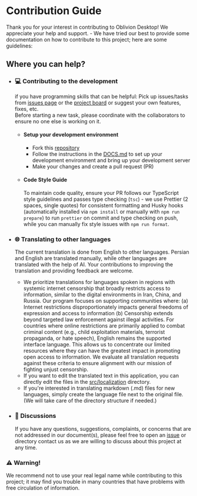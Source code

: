 # Contribution Guide

Thank you for your interest in contributing to Oblivion Desktop! We appreciate your help and support. - We have tried our best to provide some documentation on how to contribute to this project; here are some guidelines:

## Where you can help?

- ### 💻 Contributing to the development

    if you have programming skills that can be helpful:
    Pick up issues/tasks from [issues page](https://github.com/bepass-org/oblivion-desktop/issues) or the [project board](https://github.com/orgs/bepass-org/projects/4) or suggest your own features, fixes, etc.  
     Before starting a new task, please coordinate with the collaborators to ensure no one else is working on it.

    - #### Setup your development environment

        - Fork this [repository](https://github.com/bepass-org/oblivion-desktop)
        - Follow the instructions in the [DOCS.md](DOCS.md) to set up your development environment and bring up your development server
        - Make your changes and create a pull request (PR)

    - #### Code Style Guide
        To maintain code quality, ensure your PR follows our TypeScript style guidelines and passes type checking (`tsc`) - we use Prettier (2 spaces, single quotes) for consistent formatting and Husky hooks (automatically installed via `npm install` or manually with `npm run prepare`) to run `prettier` on commit and type checking on push, while you can manually fix style issues with `npm run format`.

- ### 🌐 Translating to other languages

    The current translation is done from English to other languages. Persian and English are translated manually, while other languages are translated with the help of AI. Your contributions to improving the translation and providing feedback are welcome.

    - We prioritize translations for languages spoken in regions with systemic internet censorship that broadly restricts access to information, similar to the digital environments in Iran, China, and Russia. Our program focuses on supporting communities where:
			(a) Internet restrictions disproportionately impacts general freedoms of expression and access to information
			(b) Censorship extends beyond targeted law enforcement against illegal activities.
		For countries where online restrictions are primarily applied to combat criminal content (e.g., child exploitation materials, terrorist propaganda, or hate speech), English remains the supported interface language. This allows us to concentrate our limited resources where they can have the greatest impact in promoting open access to information. We evaluate all translation requests against these criteria to ensure alignment with our mission of fighting unjust censorship.
    - If you want to edit the translated text in this application, you can directly edit the files in the [src/localization](src/localization) directory.
    - If you're interested in translating markdown (.md) files for new languages, simply create the language file next to the original file. (We will take care of the directory structure if needed.)

- ### 💬 Discussions

	If you have any questions, suggestions, complaints, or concerns that are not addressed in our document(s), please feel free to open an [issue](https://github.com/bepass-org/oblivion-desktop/issues) or directory contact us as we are willing to discuss about this project at any time.

### ⚠️ Warning!

We recommend not to use your real legal name while contributing to this project; it may find you trouble in many countries that have problems with free circulation of information.
